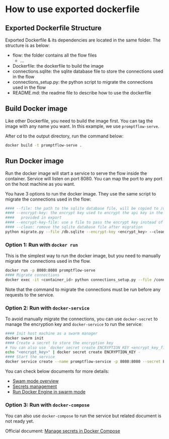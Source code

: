 # How to use exported dockerfile

## Exported Dockerfile Structure

Exported Dockerfile & its dependencies are located in the same folder. The structure is as below:
- flow: the folder contains all the flow files
  - ...
- Dockerfile: the dockerfile to build the image
- connections.sqlite: the sqlite database file to store the connections used in the flow
- connections_setup.py: the python script to migrate the connections used in the flow
- README.md: the readme file to describe how to use the dockerfile

## Build Docker image

Like other Dockerfile, you need to build the image first. You can tag the image with any name you want. In this example, we use `promptflow-serve`.

After cd to the output directory, run the command below:

```bash
docker build -t promptflow-serve .
```

## Run Docker image

Run the docker image will start a service to serve the flow inside the container. Service will listen on port 8080.
You can map the port to any port on the host machine as you want.

You have 3 options to run the docker image. They use the same script to migrate the connections used in the flow:

```bash
#### --file: the path to the sqlite database file, will be copied to /db.sqlite on build
#### --encrypt-key: the encrypt key used to encrypt the api key in the connections, must be the same as the one
####   provided in export
#### --encrypt-key-file: use a file to pass the encrypt key instead of command line argument
#### --clean: remove the sqlite database file after migration
python migrate.py --file /db.sqlite --encrypt-key <encrypt_key> --clean
```

### Option 1: Run with `docker run`

This is the simplest way to run the docker image, but you need to manually migrate the connections used in the flow.

```bash
docker run -p 8080:8080 promptflow-serve
#### Migrate connections
docker exec -it <container_id> python connections_setup.py --file /connections.sqlite --encrypt-key <encrypt_key> --clean
```

Note that the command to migrate the connections must be run before any requests to the service.

### Option 2: Run with `docker-service`

To avoid manually migrate the connections, you can use `docker-secret` to manage the encryption key
and `docker-service` to run the service:

```bash
#### Init host machine as a swarm manager
docker swarm init
#### Create a secret to store the encryption key
# You can also use `docker secret create ENCRYPTION_KEY <encrypt_key_file>`
echo "<encrypt_key>" | docker secret create ENCRYPTION_KEY -
#### Start the service
docker service create --name promptflow-service -p 8080:8080 --secret ENCRYPTION_KEY promptflow-serve
```

You can check below documents for more details:
- [Swam mode overview](https://docs.docker.com/engine/swarm/)
- [Secrets management](https://docs.docker.com/engine/swarm/secrets/)
- [Run Docker Engine in swarm mode](https://docs.docker.com/engine/swarm/swarm-mode/)

### Option 3: Run with `docker-compose`

You can also use `docker-compose` to run the service but related document is not ready yet.

Official document: [Manage secrets in Docker Compose](https://docs.docker.com/compose/compose-file/compose-file-v3/#secrets)
